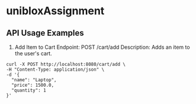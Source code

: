# unibloxAssignment

## API Usage Examples

1. Add Item to Cart
Endpoint: POST /cart/add
Description: Adds an item to the user's cart.

```
curl -X POST http://localhost:8080/cart/add \
-H "Content-Type: application/json" \
-d '{
  "name": "Laptop",
  "price": 1500.0,
  "quantity": 1
}'
```
